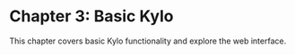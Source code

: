 # Chapter 3: Basic Kylo

This chapter covers basic Kylo functionality and explore the web interface. 
